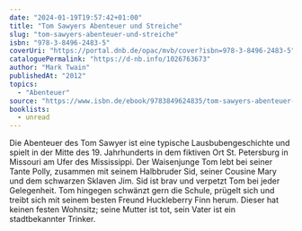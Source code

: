 ```yaml
---
date: "2024-01-19T19:57:42+01:00"
title: "Tom Sawyers Abenteuer und Streiche"
slug: "tom-sawyers-abenteuer-und-streiche"
isbn: "978-3-8496-2483-5"
coverUri: "https://portal.dnb.de/opac/mvb/cover?isbn=978-3-8496-2483-5"
cataloguePermalink: "https://d-nb.info/1026763673"
author: "Mark Twain"
publishedAt: "2012"
topics:
  - "Abenteuer"
source: "https://www.isbn.de/ebook/9783849624835/tom-sawyers-abenteuer-und-streiche"
booklists:
  - unread
---
```


Die Abenteuer des Tom Sawyer ist eine typische Lausbubengeschichte und spielt 
in der Mitte des 19. Jahrhunderts in dem fiktiven Ort St. Petersburg in 
Missouri am Ufer des Mississippi. Der Waisenjunge Tom lebt bei seiner Tante 
Polly, zusammen mit seinem Halbbruder Sid, seiner Cousine Mary und dem 
schwarzen Sklaven Jim. Sid ist brav und verpetzt Tom bei jeder Gelegenheit. Tom 
hingegen schwänzt gern die Schule, prügelt sich und treibt sich mit seinem 
besten Freund Huckleberry Finn herum. Dieser hat keinen festen Wohnsitz; seine 
Mutter ist tot, sein Vater ist ein stadtbekannter Trinker.
